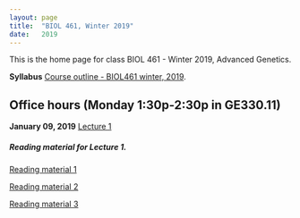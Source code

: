 ```yaml
---
layout: page
title:  "BIOL 461, Winter 2019"
date:   2019
---
```

This is the home page for class BIOL 461 - Winter 2019, Advanced Genetics.

**Syllabus**
[Course outline - BIOL461 winter, 2019](https://github.com/kachroolab/kachroolab/files/2733945/BIOL461.course.outline.pdf). 

## Office hours (Monday 1:30p-2:30p in GE330.11)

**January 09, 2019**
[Lecture 1](https://github.com/kachroolab/kachroolab/files/2741609/Lecture.1_BIOL461winter2019.pdf)

##### Reading material for Lecture 1.

[Reading material 1](https://github.com/kachroolab/kachroolab/files/2741610/Tailoring.the.genome.pdf)

[Reading material 2](https://github.com/kachroolab/kachroolab/files/2741612/Darwin.and.genetics.pdf)

[Reading material 3](https://github.com/kachroolab/kachroolab/files/2741611/Genetics.terminology.pdf)

